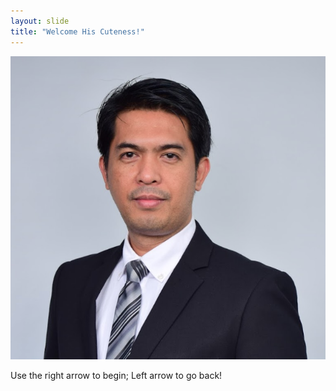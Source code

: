 ```yaml
---
layout: slide
title: "Welcome His Cuteness!"
---
```


![Rodel Sisgon](./../images/Corporate-Headshot-20191211.png)

Use the right arrow to begin; Left arrow to go back!
